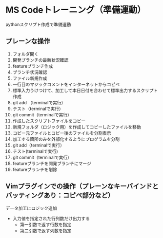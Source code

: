 MS Codeトレーニング（準備運動）
====

pythonスクリプト作成で準備運動

## プレーンな操作

1. フォルダ開く
2. 開発ブランチの最新状況確認
3. featureブランチ作成
4. ブランチ状況確認
5. ファイル新規作成
6. 一行目のマジックコメントをインターネットからコピペ
7. 標準入力うけつけて、加工して本日日付を合わせて標準出力するスクリプト作成
8. git add （terminalで実行）
9. テスト（terminalで実行）
10. git commit（terminalで実行）
11. 作成したスクリプトファイルをコピー
12. 新規フォルダ（ロジック用）を作成してコピーしたファイルを移動
13. コピー元ファイルとコピー後のファイルを分割表示
14. 加工する箇所のみを外部化するようにプログラムを分割
15. git add（terminalで実行）
16. テスト(terminalで実行)
17. git commit（terminalで実行）
18. featureブランチを開発ブランチにマージ
19. featureブランチを削除

## Vimプラグインでの操作（プレーンなキーバインドとバッティングあり：コピペ部分など）
データ加工にロジック追加
* 入力値を指定された行列数だけ出力する
    * 第一引数で返す行数を指定
    * 第二引数で返す列数を指定